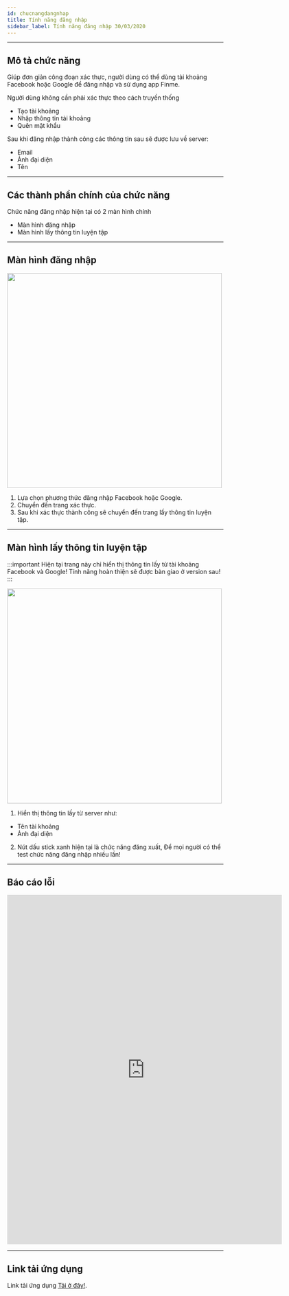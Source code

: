 ```yaml
---
id: chucnangdangnhap
title: Tính năng đăng nhập
sidebar_label: Tính năng đăng nhập 30/03/2020
---
```


---

## Mô tả chức năng

Giúp đơn giản công đoạn xác thực, người dùng có thể dùng tài khoảng Facebook hoặc Google để đăng nhập và sử dụng app Finme. 

Người dùng không cần phải xác thực theo cách truyền thống
- Tạo tài khoảng
- Nhập thông tin tài khoảng
- Quên mật khẩu

Sau khi đăng nhập thành công các thông tin sau sẽ được lưu về server:
- Email
- Ảnh đại diện
- Tên

---

## Các thành phần chính của chức năng

Chức năng đăng nhập hiện tại có 2 màn hình chính
- Màn hình đăng nhập
- Màn hình lấy thông tin luyện tập

---

## Màn hình đăng nhập
<img src="https://raw.githubusercontent.com/coduy96/finmepublic/master/LoginPage.png" width="500" textAlign="center"/>

1. Lựa chọn phương thức đăng nhập Facebook hoặc Google.
1. Chuyển đến trang xác thực.
1. Sau khi xác thực thành công sẽ chuyển đến trang lấy thông tin luyện tập.

---

## Màn hình lấy thông tin luyện tập

:::important
Hiện tại trang này chỉ hiển thị thông tin lấy từ tài khoảng Facebook và Google! Tính năng hoàn thiện sẽ được bàn giao ở version sau!
:::

<img src="https://raw.githubusercontent.com/coduy96/finmepublic/master/GetInfo.png" width="500" textAlign="center"/>

1. Hiển thị thông tin lấy từ server như:
- Tên tài khoảng
- Ảnh đại diện

2. Nút dấu stick xanh hiện tại là chức năng đăng xuất, Để mọi người có thể test chức năng đăng nhập nhiều lần!

---

## Báo cáo lỗi

<iframe src="https://docs.google.com/forms/d/e/1FAIpQLSdPdhYckGxvRRmGJ8il2GWf-5uN53J1NlO5RczYo1GQ-5KLdA/viewform?embedded=true" width="640" height="813" frameborder="0" marginheight="0" marginwidth="0">Đang tải…</iframe>

---
## Link tải ứng dụng

Link tải ứng dụng [Tải ở đây!](google.com).





